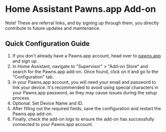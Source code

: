 # Home Assistant Pawns.app Add-on

Note! These are referral links, and by signing up through them,
you directly contribute to future updates and maintenance.

## Quick Configuration Guide

1. If you don't already have a Pawns.app account, head over to [pawns.app](https://pawns.app/?r=7359984) and sign up.
2. In Home Assistant, navigate to "Supervisor" > "Add-on Store" and search for the Pawns.app add-on. Once found, click on it and go to the "Configuration" tab.
3. In your Pawns.app account, you will need your email and password to link your device. It's recommended to avoid using special characters in your Pawns.app password, as they may cause issues during the setup process.
4. Optional: Set Device Name and ID.
5. After filling out the required fields, save the configuration and restart the Pawns.app add-on.
6. Finally, check the add-on logs to ensure the add-on has successfully connected to your Pawns.app account.
